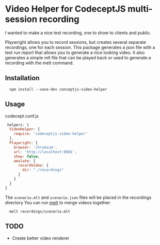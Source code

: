 # Video Helper for CodeceptJS multi-session recording

I wanted to make a nice test recording, one to show to clients and public.

Playwright allows you to record sessions, but creates several separate recordings, one for each session.
This package generates a json file with a test run report that allows you to generate a nice looking video.
It also generates a simple mlt file that can be played back or used to generate a recording with the melt command.

## Installation

```
  npm install --save-dev conceptjs-video-helper
```

## Usage

codecept.conf.js

```js
 helpers: {
  VideoHelper: {
    require: 'codeceptjs-video-helper'
  },
  Playwright: {
    browser: 'chromium',
    url: 'http://localhost:8001',
    show: false,
    emulate: {
      recordVideo: {
        dir: "./recordings"
      }
    }
  }
}

```

The `scenario.mlt` and `scenario.json` files will be placed in the recordings directory
You can run [melt](https://www.mltframework.org/docs/melt/) to merge videos together:

```
  melt recordings/scenario.mlt
```

## TODO

- Create better video renderer
